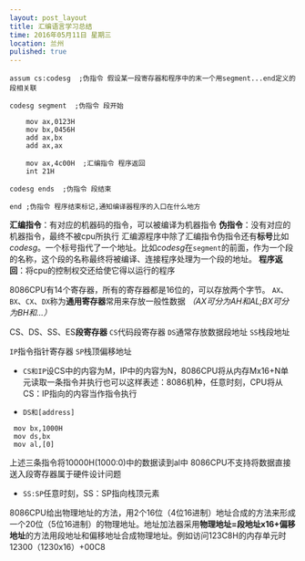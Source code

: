 ```yaml
---
layout: post_layout
title: 汇编语言学习总结
time: 2016年05月11日 星期三
location: 兰州
pulished: true
---
```


```
assum cs:codesg  ;伪指令 假设某一段寄存器和程序中的末一个用segment...end定义的段相关联

codesg segment  ;伪指令 段开始

    mov ax,0123H
    mov bx,0456H
    add ax,bx
    add ax,ax

    mov ax,4c00H  ;汇编指令 程序返回
    int 21H

codesg ends  ;伪指令 段结束

end ;伪指令 程序结束标记,通知编译器程序的入口在什么地方
```

**汇编指令**：有对应的机器码的指令，可以被编译为机器指令
**伪指令**：没有对应的机器指令，最终不被cpu所执行
汇编源程序中除了汇编指令伪指令还有**标号**比如*codesg*。一个标号指代了一个地址。比如*codesg*在`segment`的前面，作为一个段的名称，这个段的名称最终将被编译、连接程序处理为一个段的地址。
**程序返回**：将cpu的控制权交还给使它得以运行的程序

8086CPU有14个寄存器，所有的寄存器都是16位的，可以存放两个字节。
`AX`、`BX`、`CX`、`DX`称为**通用寄存器**常用来存放一般性数据
*（AX可分为AH和AL;BX可分为BH和...）*

CS、DS、SS、ES**段寄存器**
`CS`代码段寄存器
`DS`通常存放数据段地址
`SS`栈段地址

`IP`指令指针寄存器
`SP`栈顶偏移地址

* `CS和IP`设CS中的内容为M，IP中的内容为N，8086CPU将从内存Mx16+N单元读取一条指令并执行也可以这样表述：8086机种，任意时刻，CPU将从CS：IP指向的内容当作指令执行

* `DS和[address]`
```
 mov bx,1000H
 mov ds,bx
 mov al,[0]
```
上述三条指令将10000H(1000:0)中的数据读到al中
8086CPU不支持将数据直接送入段寄存器属于硬件设计问题

* `SS:SP`任意时刻，SS：SP指向栈顶元素



8086CPU给出物理地址的方法，用2个16位（4位16进制）地址合成的方法来形成一个20位（5位16进制）的物理地址。地址加法器采用**物理地址=段地址x16+偏移地址**的方法用段地址和偏移地址合成物理地址。例如访问123C8H的内存单元时12300（1230x16）+00C8

